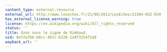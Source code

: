 ```yaml
---
content_type: external-resource
external_url: http://www.lesechos.fr/21/08/2013/LesEchos/21504-032-ECH_ozon-sous-le-signe-de-rimbaud.htm
has_external_license_warning: true
license: https://en.wikipedia.org/wiki/All_rights_reserved
status: ''
title: Ozon sous le signe de Rimbaud.
uid: 0ef2a7b6-b8cc-4b7c-b220-1a9f3254f2a9
wayback_url: ''
---
```

